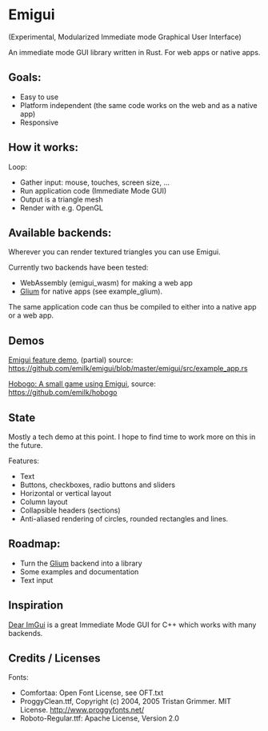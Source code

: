 # Emigui
(Experimental, Modularized Immediate mode Graphical User Interface)

An immediate mode GUI library written in Rust. For web apps or native apps.

## Goals:
* Easy to use
* Platform independent (the same code works on the web and as a native app)
* Responsive

## How it works:
Loop:
* Gather input: mouse, touches, screen size, ...
* Run application code (Immediate Mode GUI)
* Output is a triangle mesh
* Render with e.g. OpenGL

## Available backends:
Wherever you can render textured triangles you can use Emigui.

Currently two backends have been tested:
* WebAssembly (emigui_wasm) for making a web app
* [Glium](https://github.com/glium/glium) for native apps (see example_glium).

The same application code can thus be compiled to either into a native app or a web app.

## Demos
[Emigui feature demo](https://emilk.github.io/emigui/index.html), (partial) source: https://github.com/emilk/emigui/blob/master/emigui/src/example_app.rs

[Hobogo: A small game using Emigui](https://emilk.github.io/hobogo/index.html), source: https://github.com/emilk/hobogo

## State
Mostly a tech demo at this point. I hope to find time to work more on this in the future.

Features:

* Text
* Buttons, checkboxes, radio buttons and sliders
* Horizontal or vertical layout
* Column layout
* Collapsible headers (sections)
* Anti-aliased rendering of circles, rounded rectangles and lines.

## Roadmap:
* Turn the [Glium](https://github.com/glium/glium) backend into a library
* Some examples and documentation
* Text input

## Inspiration
[Dear ImGui](https://github.com/ocornut/imgui) is a great Immediate Mode GUI for C++ which works with many backends.

## Credits / Licenses
Fonts:
* Comfortaa: Open Font License, see OFT.txt
* ProggyClean.ttf, Copyright (c) 2004, 2005 Tristan Grimmer. MIT License. http://www.proggyfonts.net/
* Roboto-Regular.ttf: Apache License, Version 2.0
